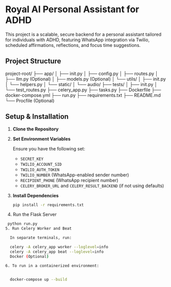 # Royal AI Personal Assistant for ADHD

This project is a scalable, secure backend for a personal assistant tailored for individuals with ADHD, featuring WhatsApp integration via Twilio, scheduled affirmations, reflections, and focus time suggestions.

## Project Structure

project-root/ ├── app/ │ ├── init.py │ ├── config.py │ ├── routes.py │ ├── llm.py (Optional) │ ├── models.py (Optional) │ └── utils/ │ ├── init.py │ └── helpers.py │ └── static/ │ └── audio/ ├── tests/ │ ├── init.py │ └── test_routes.py ├── celery_app.py ├── tasks.py ├── Dockerfile ├── docker-compose.yml ├── run.py ├── requirements.txt ├── README.md └── Procfile (Optional)


## Setup & Installation

1. **Clone the Repository**

2. **Set Environment Variables**

   Ensure you have the following set:
   - `SECRET_KEY`
   - `TWILIO_ACCOUNT_SID`
   - `TWILIO_AUTH_TOKEN`
   - `TWILIO_NUMBER` (WhatsApp-enabled sender number)
   - `RECIPIENT_PHONE` (WhatsApp recipient number)
   - `CELERY_BROKER_URL` and `CELERY_RESULT_BACKEND` (if not using defaults)

3. **Install Dependencies**

   ```bash
   pip install -r requirements.txt
4. Run the Flask Server

  ```bash
   python run.py
5. Run Celery Worker and Beat

    In separate terminals, run:

    celery -A celery_app worker --loglevel=info
    celery -A celery_app beat --loglevel=info
    Docker (Optional)

6. To run in a containerized environment:


    docker-compose up --build
